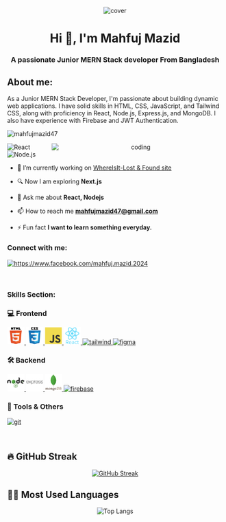<p align="center" width="full">
  <img style="height: 200px; object-fit: cover; object-position: center;"
    src="https://imarticus.org/blog/wp-content/uploads/2020/09/vsdq.gif" alt="cover" />
</p>
<h1 align="center">Hi 👋, I'm Mahfuj Mazid</h1>
<h3 align="center">A passionate Junior MERN Stack developer From Bangladesh</h3>

## About me:
<p align="left">As a Junior MERN Stack Developer, I'm passionate about building dynamic web applications. I have solid skills in HTML, CSS, JavaScript, and Tailwind CSS, along with proficiency in React, Node.js, Express.js, and MongoDB. I also have experience with Firebase and JWT Authentication.</p>

<p align="left"> <img src="https://komarev.com/ghpvc/?username=mahfujmazid47&label=Profile%20views&color=0e75b6&style=flat" alt="mahfujmazid47" /> </p>

<p align="center">
  <img align="right" width="400" src="https://camo.githubusercontent.com/3492228fd9a698d24cbe02d7e013abc0fe70eebeda013e47dab443f61efe5013/68747470733a2f2f7777772e77696e677374656368736f6c7574696f6e732e636f6d2f77702d636f6e74656e742f75706c6f6164732f323032322f30332f66756c6c2d737461636b2d646576656c6f706d656e742e676966" alt="coding" />
</p>

![React](https://img.shields.io/badge/React-20232A?style=for-the-badge&logo=react&logoColor=61DAFB)
![Node.js](https://img.shields.io/badge/Node.js-339933?style=for-the-badge&logo=nodedotjs&logoColor=white)

- 🔭 I’m currently working on [WhereIsIt-Lost & Found site](https://b11a11-whereisit-site.web.app/)

- 🔍 Now I am exploring **Next.js**

- 💬 Ask me about **React, Nodejs**

- 📫 How to reach me **mahfujmazid47@gmail.com**

- ⚡ Fun fact **I want to learn something everyday.**

<h3 align="left">Connect with me:</h3>
<p align="left">
<a href="https://fb.com/https://www.facebook.com/mahfuj.mazid.2024" target="blank"><img align="center" src="https://raw.githubusercontent.com/rahuldkjain/github-profile-readme-generator/master/src/images/icons/Social/facebook.svg" alt="https://www.facebook.com/mahfuj.mazid.2024" height="30" width="40" /></a>
</p>

<br>

<h3 align="left">Skills Section:</h3>

<h3>💻 Frontend</h3>
<p align="left">
  <a href="https://www.w3.org/html/" target="_blank" rel="noreferrer">
    <img src="https://raw.githubusercontent.com/devicons/devicon/master/icons/html5/html5-original-wordmark.svg" alt="html5" width="40" height="40"/>
  </a>
  <a href="https://www.w3schools.com/css/" target="_blank" rel="noreferrer">
    <img src="https://raw.githubusercontent.com/devicons/devicon/master/icons/css3/css3-original-wordmark.svg" alt="css3" width="40" height="40"/>
  </a>
  <a href="https://developer.mozilla.org/en-US/docs/Web/JavaScript" target="_blank" rel="noreferrer">
    <img src="https://raw.githubusercontent.com/devicons/devicon/master/icons/javascript/javascript-original.svg" alt="javascript" width="40" height="40"/>
  </a>
  <a href="https://reactjs.org/" target="_blank" rel="noreferrer">
    <img src="https://raw.githubusercontent.com/devicons/devicon/master/icons/react/react-original-wordmark.svg" alt="react" width="40" height="40"/>
  </a>
  <a href="https://tailwindcss.com/" target="_blank" rel="noreferrer">
    <img src="https://www.vectorlogo.zone/logos/tailwindcss/tailwindcss-icon.svg" alt="tailwind" width="40" height="40"/>
  </a>
  <a href="https://www.figma.com/" target="_blank" rel="noreferrer">
    <img src="https://www.vectorlogo.zone/logos/figma/figma-icon.svg" alt="figma" width="40" height="40"/>
  </a>
</p>

<h3>🛠️ Backend</h3>
<p align="left">
  <a href="https://nodejs.org" target="_blank" rel="noreferrer">
    <img src="https://raw.githubusercontent.com/devicons/devicon/master/icons/nodejs/nodejs-original-wordmark.svg" alt="nodejs" width="40" height="40"/>
  </a>
  <a href="https://expressjs.com" target="_blank" rel="noreferrer">
    <img src="https://raw.githubusercontent.com/devicons/devicon/master/icons/express/express-original-wordmark.svg" alt="express" width="40" height="40"/>
  </a>
  <a href="https://www.mongodb.com/" target="_blank" rel="noreferrer">
    <img src="https://raw.githubusercontent.com/devicons/devicon/master/icons/mongodb/mongodb-original-wordmark.svg" alt="mongodb" width="40" height="40"/>
  </a>
  <a href="https://firebase.google.com/" target="_blank" rel="noreferrer">
    <img src="https://www.vectorlogo.zone/logos/firebase/firebase-icon.svg" alt="firebase" width="40" height="40"/>
  </a>
</p>

<h3>🧰 Tools & Others</h3>
<p align="left">
  <a href="https://git-scm.com/" target="_blank" rel="noreferrer">
    <img src="https://www.vectorlogo.zone/logos/git-scm/git-scm-icon.svg" alt="git" width="40" height="40"/>
  </a>
</p>

<br>
<!-- ## 📊 GitHub Stats

<p align="center">
  <img src="https://github-readme-stats.vercel.app/api?username=mahfujmazid47&show_icons=true&locale=en" alt="mahfujmazid47" />
</p> -->

## 🔥 GitHub Streak

<p align="center">
 <a href="https://git.io/streak-stats"><img src="https://git-hub-streak-stats.vercel.app?user=mahfujmazid47&theme=tokyonight-duo" alt="GitHub Streak" /></a>
</p>

## 🧑‍💻 Most Used Languages

<p align="center">
 <img src="https://github-readme-stats.vercel.app/api/top-langs/?username=mahfujmazid47&layout=compact&langs_count=6&theme=dark" alt="Top Langs" />
</p>







